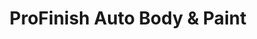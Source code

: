 ---
title: "ProFinish Auto Body & Paint"
url: /kent/profinish-auto-body-und-paint/
shop: Autowerkstatt
---